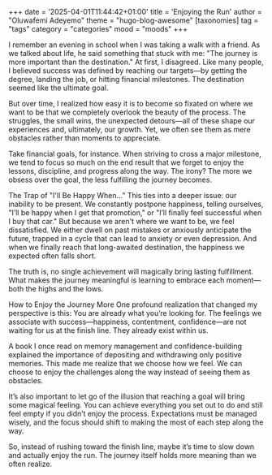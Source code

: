 +++
date = '2025-04-01T11:44:42+01:00'
title = 'Enjoying the Run'
author = "Oluwafemi Adeyemo"
theme = "hugo-blog-awesome"
[taxonomies]
    tag = "tags"
    category = "categories"
    mood = "moods"
+++

I remember an evening in school when I was taking a walk with a friend. As we talked about life, he said something that stuck with me: "The journey is more important than the destination." At first, I disagreed. Like many people, I believed success was defined by reaching our targets—by getting the degree, landing the job, or hitting financial milestones. The destination seemed like the ultimate goal.

But over time, I realized how easy it is to become so fixated on where we want to be that we completely overlook the beauty of the process. The struggles, the small wins, the unexpected detours—all of these shape our experiences and, ultimately, our growth. Yet, we often see them as mere obstacles rather than moments to appreciate.

Take financial goals, for instance. When striving to cross a major milestone, we tend to focus so much on the end result that we forget to enjoy the lessons, discipline, and progress along the way. The irony? The more we obsess over the goal, the less fulfilling the journey becomes.

The Trap of "I'll Be Happy When..."
This ties into a deeper issue: our inability to be present. We constantly postpone happiness, telling ourselves, "I’ll be happy when I get that promotion," or "I’ll finally feel successful when I buy that car." But because we aren't where we want to be, we feel dissatisfied. We either dwell on past mistakes or anxiously anticipate the future, trapped in a cycle that can lead to anxiety or even depression. And when we finally reach that long-awaited destination, the happiness we expected often falls short.

The truth is, no single achievement will magically bring lasting fulfillment. What makes the journey meaningful is learning to embrace each moment—both the highs and the lows.

How to Enjoy the Journey More
One profound realization that changed my perspective is this: You are already what you’re looking for. The feelings we associate with success—happiness, contentment, confidence—are not waiting for us at the finish line. They already exist within us.

A book I once read on memory management and confidence-building explained the importance of depositing and withdrawing only positive memories. This made me realize that we choose how we feel. We can choose to enjoy the challenges along the way instead of seeing them as obstacles.

It’s also important to let go of the illusion that reaching a goal will bring some magical feeling. You can achieve everything you set out to do and still feel empty if you didn’t enjoy the process. Expectations must be managed wisely, and the focus should shift to making the most of each step along the way.

So, instead of rushing toward the finish line, maybe it’s time to slow down and actually enjoy the run. The journey itself holds more meaning than we often realize.

